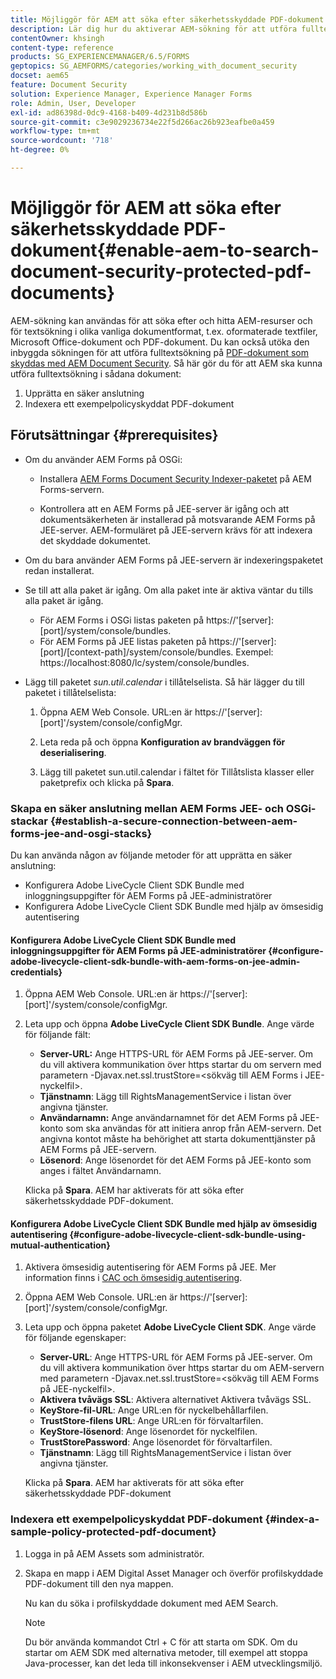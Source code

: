 ```yaml
---
title: Möjliggör för AEM att söka efter säkerhetsskyddade PDF-dokument
description: Lär dig hur du aktiverar AEM-sökning för att utföra fulltextsökning i DRM-skyddade PDF-dokument.
contentOwner: khsingh
content-type: reference
products: SG_EXPERIENCEMANAGER/6.5/FORMS
geptopics: SG_AEMFORMS/categories/working_with_document_security
docset: aem65
feature: Document Security
solution: Experience Manager, Experience Manager Forms
role: Admin, User, Developer
exl-id: ad86398d-0dc9-4168-b409-4d231b8d586b
source-git-commit: c3e9029236734e22f5d266ac26b923eafbe0a459
workflow-type: tm+mt
source-wordcount: '718'
ht-degree: 0%

---
```


# Möjliggör för AEM att söka efter säkerhetsskyddade PDF-dokument{#enable-aem-to-search-document-security-protected-pdf-documents}

AEM-sökning kan användas för att söka efter och hitta AEM-resurser och för textsökning i olika vanliga dokumentformat, t.ex. oformaterade textfiler, Microsoft Office-dokument och PDF-dokument. Du kan också utöka den inbyggda sökningen för att utföra fulltextsökning på [PDF-dokument som skyddas med AEM Document Security](../../forms/using/admin-help/document-security.md). Så här gör du för att AEM ska kunna utföra fulltextsökning i sådana dokument:

1. Upprätta en säker anslutning
1. Indexera ett exempelpolicyskyddat PDF-dokument

## Förutsättningar {#prerequisites}

* Om du använder AEM Forms på OSGi:

   * Installera [AEM Forms Document Security Indexer-paketet](https://helpx.adobe.com/aem-forms/kb/aem-forms-releases.html) på AEM Forms-servern.

   * Kontrollera att en AEM Forms på JEE-server är igång och att dokumentsäkerheten är installerad på motsvarande AEM Forms på JEE-server. AEM-formuläret på JEE-servern krävs för att indexera det skyddade dokumentet.

* Om du bara använder AEM Forms på JEE-servern är indexeringspaketet redan installerat.
* Se till att alla paket är igång. Om alla paket inte är aktiva väntar du tills alla paket är igång.

   * För AEM Forms i OSGi listas paketen på https://&#39;[server]:[port]/system/console/bundles.
   * För AEM Forms på JEE listas paketen på https://&#39;[server]:[port]/[context-path]/system/console/bundles. Exempel: https://localhost:8080/lc/system/console/bundles.

* Lägg till paketet *sun.util.calendar* i tillåtelselista. Så här lägger du till paketet i tillåtelselista:

   1. Öppna AEM Web Console. URL:en är https://&#39;[server]:[port]&#39;/system/console/configMgr.
   1. Leta reda på och öppna **Konfiguration av brandväggen för deserialisering**.

   1. Lägg till paketet sun.util.calendar i fältet för Tillåtslista klasser eller paketprefix och klicka på **Spara**.

### Skapa en säker anslutning mellan AEM Forms JEE- och OSGi-stackar {#establish-a-secure-connection-between-aem-forms-jee-and-osgi-stacks}

Du kan använda någon av följande metoder för att upprätta en säker anslutning:

* Konfigurera Adobe LiveCycle Client SDK Bundle med inloggningsuppgifter för AEM Forms på JEE-administratörer
* Konfigurera Adobe LiveCycle Client SDK Bundle med hjälp av ömsesidig autentisering

#### Konfigurera Adobe LiveCycle Client SDK Bundle med inloggningsuppgifter för AEM Forms på JEE-administratörer {#configure-adobe-livecycle-client-sdk-bundle-with-aem-forms-on-jee-admin-credentials}

1. Öppna AEM Web Console. URL:en är https://&#39;[server]:[port]&#39;/system/console/configMgr.
1. Leta upp och öppna **Adobe LiveCycle Client SDK Bundle**. Ange värde för följande fält:

   * **Server-URL:** Ange HTTPS-URL för AEM Forms på JEE-server. Om du vill aktivera kommunikation över https startar du om servern med parametern -Djavax.net.ssl.trustStore=&lt;sökväg till AEM Forms i JEE-nyckelfil>.
   * **Tjänstnamn**: Lägg till RightsManagementService i listan över angivna tjänster.
   * **Användarnamn:** Ange användarnamnet för det AEM Forms på JEE-konto som ska användas för att initiera anrop från AEM-servern. Det angivna kontot måste ha behörighet att starta dokumenttjänster på AEM Forms på JEE-servern.
   * **Lösenord**: Ange lösenordet för det AEM Forms på JEE-konto som anges i fältet Användarnamn.

   Klicka på **Spara**. AEM har aktiverats för att söka efter säkerhetsskyddade PDF-dokument.

#### Konfigurera Adobe LiveCycle Client SDK Bundle med hjälp av ömsesidig autentisering {#configure-adobe-livecycle-client-sdk-bundle-using-mutual-authentication}

1. Aktivera ömsesidig autentisering för AEM Forms på JEE. Mer information finns i [CAC och ömsesidig autentisering](https://helpx.adobe.com/livecycle/kb/cac-mutual-authentication.html).
1. Öppna AEM Web Console. URL:en är https://&#39;[server]:[port]&#39;/system/console/configMgr.
1. Leta upp och öppna paketet **Adobe LiveCycle Client SDK**. Ange värde för följande egenskaper:

   * **Server-URL**: Ange HTTPS-URL för AEM Forms på JEE-server. Om du vill aktivera kommunikation över https startar du om AEM-servern med parametern -Djavax.net.ssl.trustStore=&lt;sökväg till AEM Forms på JEE-nyckelfil>.
   * **Aktivera tvåvägs SSL**: Aktivera alternativet Aktivera tvåvägs SSL.
   * **KeyStore-fil-URL**: Ange URL:en för nyckelbehållarfilen.
   * **TrustStore-filens URL**: Ange URL:en för förvaltarfilen.
   * **KeyStore-lösenord**: Ange lösenordet för nyckelfilen.
   * **TrustStorePassword**: Ange lösenordet för förvaltarfilen.
   * **Tjänstnamn**: Lägg till RightsManagementService i listan över angivna tjänster.

   Klicka på **Spara**. AEM har aktiverats för att söka efter säkerhetsskyddade PDF-dokument

### Indexera ett exempelpolicyskyddat PDF-dokument {#index-a-sample-policy-protected-pdf-document}

1. Logga in på AEM Assets som administratör.
1. Skapa en mapp i AEM Digital Asset Manager och överför profilskyddade PDF-dokument till den nya mappen.

   Nu kan du söka i profilskyddade dokument med AEM Search.

   >[!NOTE]
   >
   > Du bör använda kommandot Ctrl + C för att starta om SDK. Om du startar om AEM SDK med alternativa metoder, till exempel att stoppa Java-processer, kan det leda till inkonsekvenser i AEM utvecklingsmiljö.
